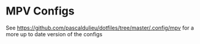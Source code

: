 # MPV Configs
See https://github.com/pascaldulieu/dotfiles/tree/master/.config/mpv for a more up to date version of the configs
